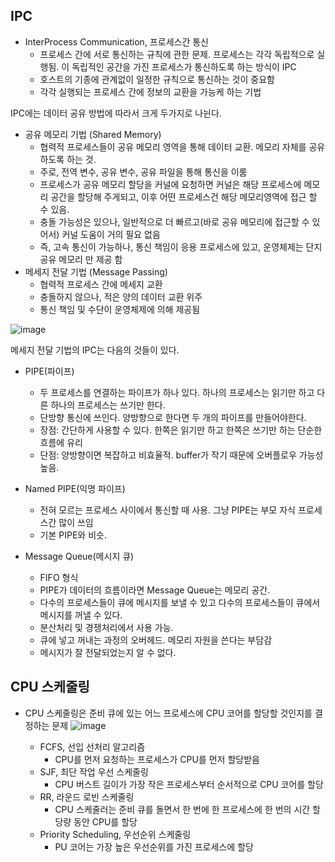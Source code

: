 ## IPC

- InterProcess Communication, 프로세스간 통신
    - 프로세스 간에 서로 통신하는 규칙에 관한 문제. 프로세스는 각각 독립적으로 실행됨. 이 독립적인 공간을 가진 프로세스가 통신하도록 하는 방식이 IPC
    - 호스트의 기종에 관계없이 일정한 규칙으로 통신하는 것이 중요함
    - 각각 실행되는 프로세스 간에 정보의 교환을 가능케 하는 기법

IPC에는 데이터 공유 방법에 따라서 크게 두가지로 나뉜다.
- 공유 메모리 기법 (Shared Memory)
    - 협력적 프로세스들이 공유 메모리 영역을 통해 데이터 교환. 메모리 자체를 공유하도록 하는 것.
    - 주로, 전역 변수, 공유 변수, 공유 파일을 통해 통신을 이룸
    - 프로세스가 공유 메모리 할당을 커널에 요청하면 커널은 해당 프로세스에 메모리 공간을 할당해 주게되고, 이후 어떤 프로세스건 해당 메모리영역에 접근 할 수 있음.
    - 충돌 가능성은 있으나, 일반적으로 더 빠르고(바로 공유 메모리에 접근할 수 있어서) 커널 도움이 거의 필요 없음
    - 즉, 고속 통신이 가능하나, 통신 책임이 응용 프로세스에 있고, 운영체제는 단지 공유 메모리 만 제공 함
- 메세지 전달 기법 (Message Passing)
    - 협력적 프로세스 간에 메세지 교환
    - 충돌하지 않으나, 적은 양의 데이터 교환 위주
    - 통신 책임 및 수단이 운영체제에 의해 제공됨
 
![image](https://github.com/do-sopt-cs-study/CS-seungyeon/assets/49530253/9f19d8ab-ce8a-44fe-b105-139ea49ec2b9)


 메세지 전달 기법의 IPC는 다음의 것들이 있다.

 - PIPE(파이프)
    - 두 프로세스를 연결하는 파이프가 하나 있다. 하나의 프로세스는 읽기만 하고 다른 하나의 프로세스는 쓰기만 한다.
    - 단방향 통신에 쓰인다. 양방향으로 한다면 두 개의 파이프를 만들어야한다.
    - 장점: 간단하게 사용할 수 있다. 한쪽은 읽기만 하고 한쪽은 쓰기만 하는 단순한 흐름에 유리
    - 단점: 양방향이면 복잡하고 비효율적. buffer가 작기 때문에 오버플로우 가능성 높음.
      
- Named PIPE(익명 파이프)
    - 전혀 모르는 프로세스 사이에서 통신할 때 사용. 그냥 PIPE는 부모 자식 프로세스간 많이 쓰임
    - 기본 PIPE와 비슷.

- Message Queue(메시지 큐)
    - FIFO 형식
    - PIPE가 데이터의 흐름이라면 Message Queue는 메모리 공간.
    - 다수의 프로세스들이 큐에 메시지를 보낼 수 있고 다수의 프로세스들이 큐에서 메시지를 꺼낼 수 있다.
    - 분산처리 및 경쟁처리에서 사용 가능.
    - 큐에 넣고 꺼내는 과정의 오버헤드. 메모리 자원을 쓴다는 부담감
    - 메시지가 잘 전달되었는지 알 수 없다.
 

## CPU 스케줄링

- CPU 스케줄링은 준비 큐에 있는 어느 프로세스에 CPU 코어를 할당할 것인지를 결정하는 문제
  ![image](https://github.com/do-sopt-cs-study/CS-seungyeon/assets/49530253/30d6d4f4-67df-417a-8ae0-3b5ac6aa7593)


    - FCFS, 선입 선처리 알고리즘
        - CPU를 먼저 요청하는 프로세스가 CPU를 먼저 할당받음
    - SJF, 최단 작업 우선 스케줄링
        - CPU 버스트 길이가 가장 작은 프로세스부터 순서적으로 CPU 코어를 할당
    - RR, 라운드 로빈 스케줄링
        - CPU 스케줄러는 준비 큐를 돌면서 한 번에 한 프로세스에 한 번의 시간 할당량 동안 CPU를 할당
    - Priority Scheduling, 우선순위 스케줄링
        - PU 코어는 가장 높은 우선순위를 가진 프로세스에 할당
